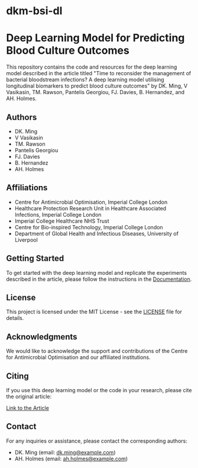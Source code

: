 # dkm-bsi-dl

# Deep Learning Model for Predicting Blood Culture Outcomes

This repository contains the code and resources for the deep learning model described in the article titled "Time to reconsider the management of bacterial bloodstream infections? A deep learning model utilising longitudinal biomarkers to predict blood culture outcomes" by DK. Ming, V Vasikasin, TM. Rawson, Pantelis Georgiou, FJ. Davies, B. Hernandez, and AH. Holmes.

## Authors

- DK. Ming
- V Vasikasin
- TM. Rawson
- Pantelis Georgiou
- FJ. Davies
- B. Hernandez
- AH. Holmes

## Affiliations

- Centre for Antimicrobial Optimisation, Imperial College London
- Healthcare Protection Research Unit in Healthcare Associated Infections, Imperial College London
- Imperial College Healthcare NHS Trust
- Centre for Bio-inspired Technology, Imperial College London
- Department of Global Health and Infectious Diseases, University of Liverpool

## Getting Started

To get started with the deep learning model and replicate the experiments described in the article, please follow the instructions in the [Documentation](docs/README.md).

## License

This project is licensed under the MIT License - see the [LICENSE](LICENSE) file for details.

## Acknowledgments

We would like to acknowledge the support and contributions of the Centre for Antimicrobial Optimisation and our affiliated institutions.

## Citing

If you use this deep learning model or the code in your research, please cite the original article:

[Link to the Article](https://example.com/article)

## Contact

For any inquiries or assistance, please contact the corresponding authors:

- DK. Ming (email: dk.ming@example.com)
- AH. Holmes (email: ah.holmes@example.com)
